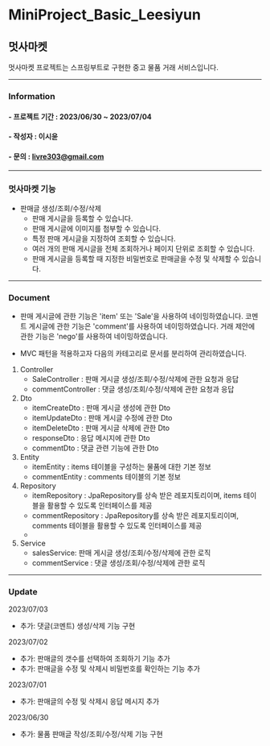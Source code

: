 MiniProject_Basic_Leesiyun
==================================
## 멋사마켓
멋사마켓 프로젝트는 스프링부트로 구현한 중고 물품 거래 서비스입니다.

----------------------------------
### Information
#### - 프로젝트 기간 : 2023/06/30 ~ 2023/07/04
#### - 작성자 : 이시윤
#### - 문의 : livre303@gmail.com

----------------------------------
### 멋사마켓 기능
- 판매글 생성/조회/수정/삭제
   - 판매 게시글을 등록할 수 있습니다.
   - 판매 게시글에 이미지를 첨부할 수 있습니다.
   - 특정 판매 게시글을 지정하여 조회할 수 있습니다.
   - 여러 개의 판매 게시글을 전체 조회하거나 페이지 단위로 조회할 수 있습니다.
   - 판매 게시글을 등록할 때 지정한 비밀번호로 판매글을 수정 및 삭제할 수 있습니다.

----------------------------------
### Document
- 판매 게시글에 관한 기능은 'item' 또는 'Sale'을 사용하여 네이밍하였습니다.
코멘트 게시글에 관한 기능은 'comment'를 사용하여 네이밍하였습니다.
거래 제안에 관한 기능은 'nego'를 사용하여 네이밍하였습니다.


- MVC 패턴을 적용하고자 다음의 카테고리로 문서를 분리하여 관리하였습니다.
1. Controller
   - SaleController : 판매 게시글 생성/조회/수정/삭제에 관한 요청과 응답
   - commentController : 댓글 생성/조회/수정/삭제에 관한 요청과 응답
2. Dto
   - itemCreateDto : 판매 게시글 생성에 관한 Dto
   - itemUpdateDto : 판매 게시글 수정에 관한 Dto
   - itemDeleteDto : 판매 게시글 삭제에 관한 Dto
   - responseDto : 응답 메시지에 관한 Dto
   - commentDto : 댓글 관련 기능에 관한 Dto
3. Entity
   - itemEntity : items 테이블을 구성하는 물품에 대한 기본 정보
   - commentEntity : comments 테이블의 기본 정보
4. Repository
   - itemRepository : JpaRepository를 상속 받은 레포지토리이며,
 items 테이블을 활용할 수 있도록 인터페이스를 제공
   - commentRepository : JpaRepository를 상속 받은 레포지토리이며,
 comments 테이블을 활용할 수 있도록 인터페이스를 제공
   - 
5. Service
   - salesService: 판매 게시글 생성/조회/수정/삭제에 관한 로직
   - commentService : 댓글 생성/조회/수정/삭제에 관한 로직

----------------------------------
### Update
2023/07/03
- 추가: 댓글(코멘트) 생성/삭제 기능 구현

2023/07/02
- 추가: 판매글의 갯수를 선택하여 조회하기 기능 추가
- 추가: 판매글을 수정 및 삭제시 비밀번호를 확인하는 기능 추가

2023/07/01
- 추가: 판매글의 수정 및 삭제시 응답 메시지 추가

2023/06/30
- 추가: 물품 판매글 작성/조회/수정/삭제 기능 구현

